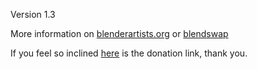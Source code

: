 Version 1.3

More information on <a href='http://blenderartists.org/forum/showthread.php?272086-Addon-Item-Panel-amp-Batch-Naming-1-3'>blenderartists.org</a> or <a href='http://www.blendswap.com/blends/view/82472'>blendswap</a>

If you feel so inclined <a href="https://www.paypal.com/cgi-bin/webscr?cmd=_donations&business=5B9ZNJS9WCXJY&lc=US&item_name=Item%20Panel%20Addon&currency_code=USD&bn=PP%2dDonationsBF%3abtn_donate_SM%2egif%3aNonHosted">here<a> is the donation link, thank you.
